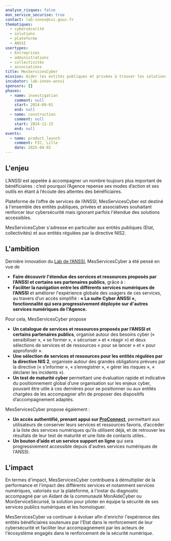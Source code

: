 ```yaml
---
analyse_risques: false
mon_service_securise: true
contact: lab-innov@ssi.gouv.fr
thematiques:
  - cybersécurité
  - solutions
  - plateforme
  - ANSSI
usertypes:
  - Entreprises
  - administrations
  - collectivités
  - associations
title: MesServicesCyber
mission: Aider les entités publiques et privées à trouver les solutions répondant à leurs besoins cyber
incubator: lab-innov-anssi
sponsors: []
phases:
  - name: investigation
    comment: null
    start: 2024-09-01
    end: null
  - name: construction
    comment: null
    start: 2024-11-15
    end: null
events:
  - name: product_launch
    comment: FIC, Lille
    date: 2025-04-02
---
```

## L'enjeu

L’ANSSI est appelée à accompagner un nombre toujours plus important de bénéficiaires : c’est pourquoi l’Agence repense ses modes d’action et ses outils en étant à l’écoute des attentes des bénéficiaires. 

Plateforme de l’offre de services de l’ANSSI, MesServicesCyber est destiné à l'ensemble des entités publiques, privées et associatives souhaitant renforcer leur cybersécurité mais ignorant parfois l'étendue des solutions accessibles.

MesServicesCyber s'adresse en particulier aux entités publiques (Etat, collectivités) et aux entités régulées par la directive NIS2.

## L'ambition

Dernière innovation du [Lab de l’ANSSI](https://beta.gouv.fr/incubateurs/lab-innov-anssi), MesServicesCyber a été pensé en vue de
* **Faire découvrir l'étendue des services et ressources proposés par l’ANSSI et certains ses partenaires publics**, grâce à :
* **Faciliter la navigation entre les différents services numériques de l’ANSSI** et améliorer l'expérience globale des usagers de ces services, au travers d’un accès simplifié : **« La suite Cyber ANSSI », fonctionnalité qui sera progressivement déployée sur d'autres services numériques de l'Agence.**

Pour cela, MesServicesCyber propose
   * **Un catalogue de services et ressources proposés par l’ANSSI et certains partenaires publics**, organisé autour des besoins cyber (« sensibiliser », « se former », « sécuriser » et « réagir ») et deux sélections de services et de ressources « pour se lancer » et « pour approfondir ».
   * **Une sélection de services et ressources pour les entités régulées par la directive NIS 2**, organisée autour des grandes obligations prévues par la directive (« s’informer », « s’enregistrer », « gérer les risques », « déclarer les incidents »).
   * **Un test de maturité cyber** permettant une évaluation rapide et indicative du positionnement global d’une organisation sur les enjeux cyber, pouvant être utile à ces dernières pour se positionner ou aux entités chargées de les accompagner afin de proposer des dispositifs d’accompagnement adaptés.

MesServicesCyber propose également :
* **Un accès authentifié, prenant appui sur [ProConnect](https://www.proconnect.gouv.fr/)**, permettant aux utilisateurs de conserver leurs services et ressources favoris, d’accéder à la liste des services numériques qu’ils utilisent déjà,  et de retrouver les résultats de leur test de maturité et une liste de contacts utiles..
* **Un bouton d’aide et un service support en ligne** qui sera progressivement accessible depuis d'autres services numériques de l'ANSSI.

## L'impact

En termes d'impact, MesServicesCyber contribuera à démultiplier de la performance et l'impact des différents services et notamment services numériques, valorisés sur la plateforme, à l'instar du diagnostic accompagné par un Aidant de la communauté MonAideCyber ou MonServiceSécurisé, la solution pour piloter en équipe la sécurité de ses services publics numériques et les homologuer.

MesServicesCyber va continuer à évoluer afin d'enrichir l'expérience des entités bénéficiaires soutenues par l'Etat dans le renforcement de leur cybersécurité et faciliter leur accompagnement par les acteurs de l'écosystème engagés dans le renforcement de la sécurité numérique.


